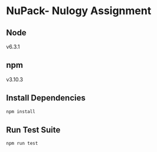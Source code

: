 # NuPack- Nulogy Assignment

## Node
v6.3.1

## npm
v3.10.3

## Install Dependencies
```bash
npm install
```

## Run Test Suite
```bash
npm run test
```